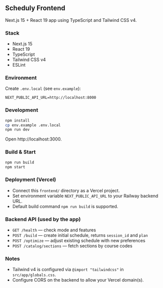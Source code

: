 ## Scheduly Frontend

Next.js 15 + React 19 app using TypeScript and Tailwind CSS v4.

### Stack

- Next.js 15
- React 19
- TypeScript
- Tailwind CSS v4
- ESLint

### Environment

Create `.env.local` (see `env.example`):

```
NEXT_PUBLIC_API_URL=http://localhost:8000
```

### Development

```bash
npm install
cp env.example .env.local
npm run dev
```

Open http://localhost:3000.

### Build & Start

```bash
npm run build
npm start
```

### Deployment (Vercel)

- Connect this `frontend/` directory as a Vercel project.
- Set environment variable `NEXT_PUBLIC_API_URL` to your Railway backend URL.
- Default build command `npm run build` is supported.

### Backend API (used by the app)

- `GET /health` — check mode and features
- `POST /build` — create initial schedule, returns `session_id` and `plan`
- `POST /optimize` — adjust existing schedule with new preferences
- `POST /catalog/sections` — fetch sections by course codes

### Notes

- Tailwind v4 is configured via `@import "tailwindcss"` in `src/app/globals.css`.
- Configure CORS on the backend to allow your Vercel domain(s).
